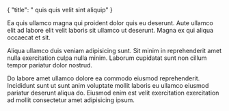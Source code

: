 {
  "title": " quis quis velit sint aliquip"
}

Ea quis ullamco magna qui proident dolor quis eu deserunt. Aute ullamco elit ad labore elit velit laboris sit ullamco ut deserunt. Magna ex qui aliqua occaecat et sit.

Aliqua ullamco duis veniam adipisicing sunt. Sit minim in reprehenderit amet nulla exercitation culpa nulla minim. Laborum cupidatat sunt non cillum tempor pariatur dolor nostrud.

Do labore amet ullamco dolore ea commodo eiusmod reprehenderit. Incididunt sunt ut sunt anim voluptate mollit laboris eu ullamco eiusmod pariatur deserunt aliqua do. Eiusmod enim est velit exercitation exercitation ad mollit consectetur amet adipisicing ipsum.